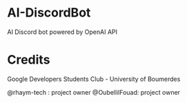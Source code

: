 # AI-DiscordBot
AI Discord bot powered by OpenAI API

# Credits
Google Developers Students Club - University of Boumerdes

@rhaym-tech : project owner
@OubellilFouad: project owner
